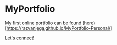 # MyPortfolio
My first online portfolio can be found (here)[https://razvanjega.github.io/MyPortfolio-Personal/]

[Let's connect!](https://www.linkedin.com/in/razvanjega/)
